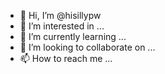 - 👋 Hi, I’m @hisillypw
- 👀 I’m interested in ...
- 🌱 I’m currently learning ...
- 💞️ I’m looking to collaborate on ...
- 📫 How to reach me ...

<!---
hisillypw/hisillypw is a ✨ special ✨ repository because its `README.md` (this file) appears on your GitHub profile.
You can click the Preview link to take a look at your changes.
--->
